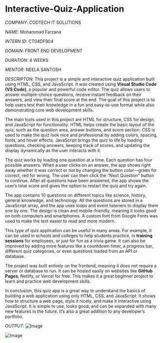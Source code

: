 # Interactive-Quiz-Application

*COMPANY*: CODTECH IT SOLUTIONS

*NAME*: Mohammad Farzana

*INTERN ID*: CT04DF904

*DOMAIN*: FRONT END DEVELOPMENT

*DURATION*: 4 WEEKS

*MENTOR*: NEELA SANTOSH

*DESCRIPTON*:
This project is a simple and interactive quiz application built using HTML, CSS, and JavaScript. It was created using **Visual Studio Code (VS Code)**, a popular and powerful code editor. The quiz allows users to answer multiple-choice questions, receive instant feedback on their answers, and view their final score at the end. The goal of this project is to help users test their knowledge in a fun and easy-to-use format while also demonstrating core web development skills.

The main tools used in this project are HTML for structure, CSS for design, and JavaScript for functionality. HTML helps create the basic layout of the quiz, such as the question area, answer buttons, and score section. CSS is used to make the quiz look nice and professional by adding colors, spacing, fonts, and hover effects. JavaScript brings the quiz to life by loading questions, checking answers, keeping track of scores, and updating the display dynamically as the user interacts with it.

The quiz works by loading one question at a time. Each question has four possible answers. When a user clicks on an answer, the app shows right away whether it was correct or not by changing the button color—green for correct, red for wrong. The user can then click the “Next Question” button to continue. After all questions have been answered, the app shows the user’s total score and gives the option to restart the quiz and try again.

The app contains 10 questions on different topics like science, history, general knowledge, and technology. All the questions are stored in a JavaScript array, and the app uses loops and event listeners to display them one by one. The design is clean and mobile-friendly, meaning it looks good on both computers and smartphones. A custom font from Google Fonts was used to make the text easier to read and more modern.

This type of quiz application can be useful in many areas. For example, it can be used in schools and colleges to help students practice, in **training sessions** for employees, or just for fun as a trivia game. It can also be improved by adding more features like a countdown timer, a progress bar, different quiz categories, or even questions loaded from an API or database.

The project was built entirely on the frontend, meaning it does not require a server or database to run. It can be hosted easily on websites like **GitHub Pages**, Netlify, or Vercel for free. This makes it a great beginner project to learn and practice web development skills.

In conclusion, this quiz app is a great way to understand the basics of building a web application using only HTML, CSS, and JavaScript. It shows how to structure a web page, style it nicely, and make it interactive using JavaScript. It is simple to use, looks good, and can be expanded with many new features in the future. It’s also a great addition to any developer’s portfolio.

*OUTPUT*:
![Image](https://github.com/user-attachments/assets/d38ee5c2-34e6-4e17-8cd9-400def86f941)

![Image](https://github.com/user-attachments/assets/d1c17d5b-68ad-4927-8f7c-3763cc902a41)
